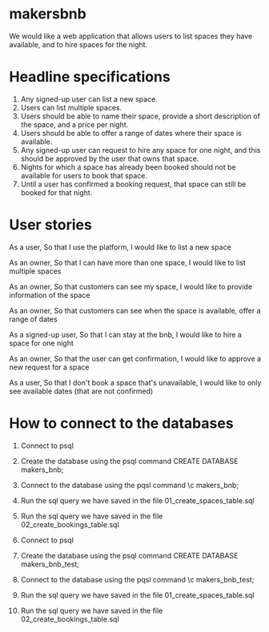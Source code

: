 # makersbnb

We would like a web application that allows users to list spaces they have available, and to hire spaces for the night.

# Headline specifications
1. Any signed-up user can list a new space.
2. Users can list multiple spaces.
3. Users should be able to name their space, provide a short description of the space, and a price per night.
4. Users should be able to offer a range of dates where their space is available.
5. Any signed-up user can request to hire any space for one night, and this should be approved by the user that owns that space.
6. Nights for which a space has already been booked should not be available for users to book that space.
7. Until a user has confirmed a booking request, that space can still be booked for that night.

# User stories
As a user,
So that I use the platform,
I would like to list a new space

As an owner, 
So that I can have more than one space, 
I would like to list multiple spaces

As an owner, 
So that customers can see my space, 
I would like to provide information of the space

As an owner,
So that customers can see when the space is available, 
offer a range of dates

As a signed-up user, 
So that I can stay at the bnb, 
I would like to hire a space for one night

As an owner, 
So that the user can get confirmation, 
I would like to approve a new request for a space

As a user, 
So that I don't book a space that's unavailable, 
I would like to only see available dates (that are not confirmed)

# How to connect to the databases
1. Connect to psql

2. Create the database using the psql command CREATE DATABASE makers_bnb;

3. Connect to the database using the pqsl command \c makers_bnb; 

4. Run the sql query we have saved in the file 01_create_spaces_table.sql

5. Run the sql query we have saved in the file 02_create_bookings_table.sql


1. Connect to psql

2. Create the database using the psql command CREATE DATABASE makers_bnb_test;

3. Connect to the database using the pqsl command \c makers_bnb_test;

4. Run the sql query we have saved in the file 01_create_spaces_table.sql

5. Run the sql query we have saved in the file 02_create_bookings_table.sql